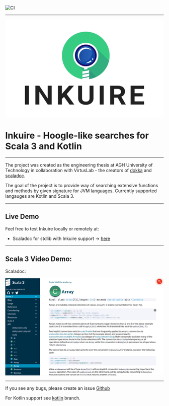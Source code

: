 ![CI](https://github.com/VirtusLab/Inkuire/workflows/CI/badge.svg)

---
<img src="http/src/main/resources/assets/Inkuire_vertical@4x.png"></img>

# Inkuire - Hoogle-like searches for Scala 3 and Kotlin

---

The project was created as the engineering thesis at AGH University of Technology in collaboration with VirtusLab - the 
creators of [dokka](https://github.com/Kotlin/dokka) and [scaladoc](https://github.com/lampepfl/dotty/tree/master/scaladoc).

The goal of the project is to provide way of searching extensive functions and methods by given signature for JVM languages.
Currently supported langauges are Kotlin and Scala 3.

---

## Live Demo

Feel free to test Inkuire locally or remotely at:
- Scaladoc for stdlib with Inkuire support -> [here](https://dotty.epfl.ch/api/index.html)

---

## Scala 3 Video Demo:

Scaladoc:

![](./docs/scaladoc_example.gif)

---

If you see any bugs, please create an issue [Github](https://github.com/VirtusLab/Inkuire)

For Kotlin support see [kotlin](https://github.com/VirtusLab/Inkuire/tree/kotlin) branch.
